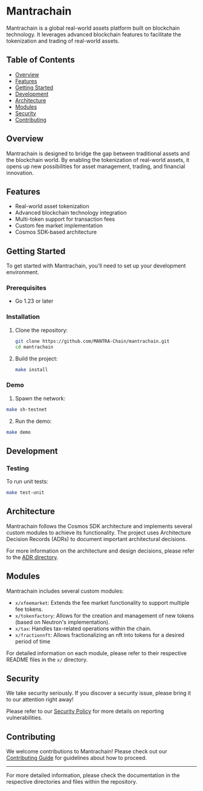 # Mantrachain

Mantrachain is a global real-world assets platform built on blockchain technology. It leverages advanced blockchain features to facilitate the tokenization and trading of real-world assets.

## Table of Contents

- [Overview](#overview)
- [Features](#features)
- [Getting Started](#getting-started)
- [Development](#development)
- [Architecture](#architecture)
- [Modules](#modules)
- [Security](#security)
- [Contributing](#contributing)

## Overview

Mantrachain is designed to bridge the gap between traditional assets and the blockchain world. By enabling the tokenization of real-world assets, it opens up new possibilities for asset management, trading, and financial innovation.

## Features

- Real-world asset tokenization
- Advanced blockchain technology integration
- Multi-token support for transaction fees
- Custom fee market implementation
- Cosmos SDK-based architecture

## Getting Started

To get started with Mantrachain, you'll need to set up your development environment.

### Prerequisites

- Go 1.23 or later

### Installation

1. Clone the repository:

   ```bash
   git clone https://github.com/MANTRA-Chain/mantrachain.git
   cd mantrachain
   ```

2. Build the project:
   ```bash
   make install
   ```

### Demo

1. Spawn the network:

```bash
make sh-testnet
```

2. Run the demo:

```bash
make demo
```

## Development

### Testing

To run unit tests:

```bash
make test-unit
```

## Architecture

Mantrachain follows the Cosmos SDK architecture and implements several custom modules to achieve its functionality. The project uses Architecture Decision Records (ADRs) to document important architectural decisions.

For more information on the architecture and design decisions, please refer to the [ADR directory](adr/).

## Modules

Mantrachain includes several custom modules:

- `x/xfeemarket`: Extends the fee market functionality to support multiple fee tokens.
- `x/tokenfactory`: Allows for the creation and management of new tokens (based on Neutron's implementation).
- `x/tax`: Handles tax-related operations within the chain.
- `x/fractionnft`: Allows fractionalizing an nft into tokens for a desired period of time

For detailed information on each module, please refer to their respective README files in the `x/` directory.

## Security

We take security seriously. If you discover a security issue, please bring it to our attention right away!

Please refer to our [Security Policy](SECURITY.md) for more details on reporting vulnerabilities.

## Contributing

We welcome contributions to Mantrachain! Please check out our [Contributing Guide](CONTRIBUTING.md) for guidelines about how to proceed.

---

For more detailed information, please check the documentation in the respective directories and files within the repository.
